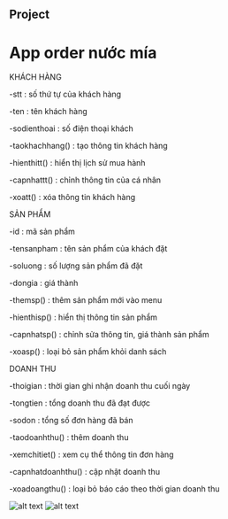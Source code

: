 ## Project
# App order nước mía

KHÁCH HÀNG

-stt : số thứ tự của khách hàng

-ten : tên khách hàng

-sodienthoai : số điện thoại khách


-taokhachhang() : tạo thông tin khách hàng

-hienthitt() : hiển thị lịch sử mua hành

-capnhattt() : chỉnh thông tin của cá nhân

-xoatt() : xóa thông tin khách hàng

SẢN PHẨM

-id : mã sản phẩm

-tensanpham : tên sản phẩm của khách đặt

-soluong : số lượng sản phẩm đã đặt

-dongia : giá thành

-themsp() : thêm sản phẩm mới vào menu

-hienthisp() : hiển thị thông tin sản phẩm

-capnhatsp() : chỉnh sửa thông tin, giá thành sản phẩm

-xoasp() : loại bỏ sản phẩm khỏi danh sách 


DOANH THU

-thoigian : thời gian ghi nhận doanh thu cuối ngày

-tongtien : tổng doanh thu đã đạt được

-sodon : tổng số đơn hàng đã bán

-taodoanhthu() : thêm doanh thu

-xemchitiet() : xem cụ thể thông tin đơn hàng

-capnhatdoanhthu() : cập nhật doanh thu

-xoadoangthu() : loại bỏ báo cáo theo thời gian doanh thu

![alt text](Sodochucnang.png)
![alt text](Sodothuattoan.png)

